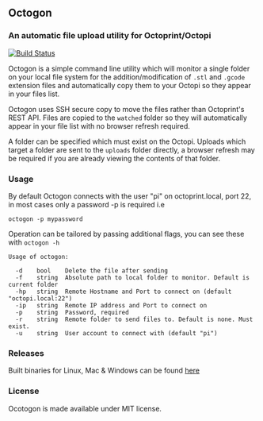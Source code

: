 ## Octogon

### An automatic file upload utility for Octoprint/Octopi

[![Build Status](https://travis-ci.org/olliephillips/octogon.svg?branch=master)](https://travis-ci.org/olliephillips/octogon)

Octogon is a simple command line utility which will monitor a single folder on your local file system for the addition/modification of ```.stl``` and ```.gcode``` extension files and automatically copy them to your Octopi so they appear in your files list.

Octogon uses SSH secure copy to move the files rather than Octoprint's REST API. Files are copied to the ```watched``` folder so they will automatically appear in your file list with no browser refresh required.

A folder can be specified which must exist on the Octopi. Uploads which target a folder are sent to the ```uploads``` folder directly, a browser refresh may be required if you are already viewing the contents of that folder.

### Usage

By default Octogon connects with the user "pi" on octoprint.local, port 22, in most cases only a password -p is required i.e

```
octogon -p mypassword
```

Operation can be tailored by passing additional flags, you can see these with ```octogon -h```

```
Usage of octogon:

  -d	bool	Delete the file after sending
  -f	string	Absolute path to local folder to monitor. Default is current folder
  -hp	string	Remote Hostname and Port to connect on (default "octopi.local:22")
  -ip	string	Remote IP address and Port to connect on
  -p	string	Password, required
  -r	string	Remote folder to send files to. Default is none. Must exist.
  -u	string	User account to connect with (default "pi")

```


### Releases

Built binaries for Linux, Mac & Windows can be found [here](https://github.com/olliephillips/octogon/releases/)

### License

Ocotogon is made available under MIT license.
